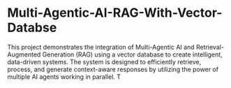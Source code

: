 # Multi-Agentic-AI-RAG-With-Vector-Databse
This project demonstrates the integration of Multi-Agentic AI and Retrieval-Augmented Generation (RAG) using a vector database to create intelligent, data-driven systems. The system is designed to efficiently retrieve, process, and generate context-aware responses by utilizing the power of multiple AI agents working in parallel. T
